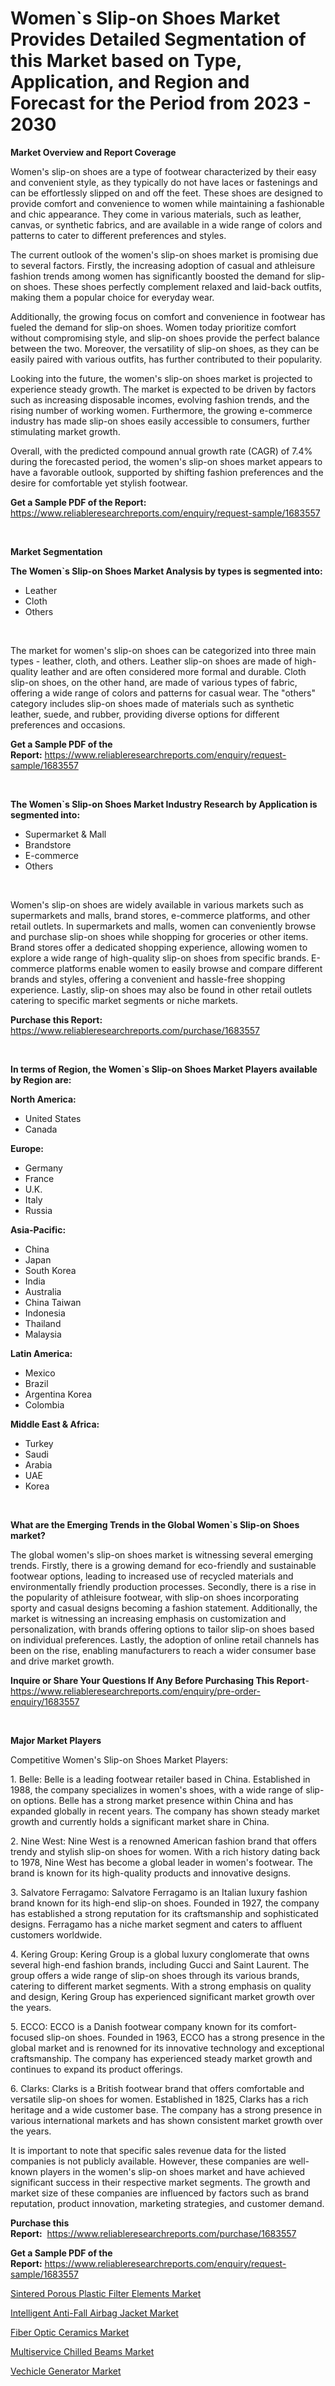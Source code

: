 <p><h1>Women`s Slip-on Shoes Market Provides Detailed Segmentation of this Market based on Type, Application, and Region and Forecast for the Period from 2023 - 2030</h1></p><p><strong>Market Overview and Report Coverage</strong></p>
<p><p>Women's slip-on shoes are a type of footwear characterized by their easy and convenient style, as they typically do not have laces or fastenings and can be effortlessly slipped on and off the feet. These shoes are designed to provide comfort and convenience to women while maintaining a fashionable and chic appearance. They come in various materials, such as leather, canvas, or synthetic fabrics, and are available in a wide range of colors and patterns to cater to different preferences and styles.</p><p>The current outlook of the women's slip-on shoes market is promising due to several factors. Firstly, the increasing adoption of casual and athleisure fashion trends among women has significantly boosted the demand for slip-on shoes. These shoes perfectly complement relaxed and laid-back outfits, making them a popular choice for everyday wear.</p><p>Additionally, the growing focus on comfort and convenience in footwear has fueled the demand for slip-on shoes. Women today prioritize comfort without compromising style, and slip-on shoes provide the perfect balance between the two. Moreover, the versatility of slip-on shoes, as they can be easily paired with various outfits, has further contributed to their popularity.</p><p>Looking into the future, the women's slip-on shoes market is projected to experience steady growth. The market is expected to be driven by factors such as increasing disposable incomes, evolving fashion trends, and the rising number of working women. Furthermore, the growing e-commerce industry has made slip-on shoes easily accessible to consumers, further stimulating market growth.</p><p>Overall, with the predicted compound annual growth rate (CAGR) of 7.4% during the forecasted period, the women's slip-on shoes market appears to have a favorable outlook, supported by shifting fashion preferences and the desire for comfortable yet stylish footwear.</p></p>
<p><strong>Get a Sample PDF of the Report:</strong> <a href="https://www.reliableresearchreports.com/enquiry/request-sample/1683557">https://www.reliableresearchreports.com/enquiry/request-sample/1683557</a></p>
<p>&nbsp;</p>
<p><strong>Market Segmentation</strong></p>
<p><strong>The Women`s Slip-on Shoes Market Analysis by types is segmented into:</strong></p>
<p><ul><li>Leather</li><li>Cloth</li><li>Others</li></ul></p>
<p>&nbsp;</p>
<p><p>The market for women's slip-on shoes can be categorized into three main types - leather, cloth, and others. Leather slip-on shoes are made of high-quality leather and are often considered more formal and durable. Cloth slip-on shoes, on the other hand, are made of various types of fabric, offering a wide range of colors and patterns for casual wear. The "others" category includes slip-on shoes made of materials such as synthetic leather, suede, and rubber, providing diverse options for different preferences and occasions.</p></p>
<p><strong>Get a Sample PDF of the Report:</strong>&nbsp;<a href="https://www.reliableresearchreports.com/enquiry/request-sample/1683557">https://www.reliableresearchreports.com/enquiry/request-sample/1683557</a></p>
<p>&nbsp;</p>
<p><strong>The Women`s Slip-on Shoes Market Industry Research by Application is segmented into:</strong></p>
<p><ul><li>Supermarket & Mall</li><li>Brandstore</li><li>E-commerce</li><li>Others</li></ul></p>
<p>&nbsp;</p>
<p><p>Women's slip-on shoes are widely available in various markets such as supermarkets and malls, brand stores, e-commerce platforms, and other retail outlets. In supermarkets and malls, women can conveniently browse and purchase slip-on shoes while shopping for groceries or other items. Brand stores offer a dedicated shopping experience, allowing women to explore a wide range of high-quality slip-on shoes from specific brands. E-commerce platforms enable women to easily browse and compare different brands and styles, offering a convenient and hassle-free shopping experience. Lastly, slip-on shoes may also be found in other retail outlets catering to specific market segments or niche markets.</p></p>
<p><strong>Purchase this Report:</strong>&nbsp; <a href="https://www.reliableresearchreports.com/purchase/1683557">https://www.reliableresearchreports.com/purchase/1683557</a></p>
<p>&nbsp;</p>
<p><strong>In terms of Region, the Women`s Slip-on Shoes Market Players available by Region are:</strong></p>
<p>
    <p> <strong> North America: </strong>
        <ul>
            <li>United States</li>
            <li>Canada</li>
        </ul>
        </p> 
    <p> <strong> Europe: </strong>
        <ul>
            <li>Germany</li>
            <li>France</li>
            <li>U.K.</li>
            <li>Italy</li>
            <li>Russia</li>
        </ul>
        </p> 
    <p> <strong> Asia-Pacific: </strong>
        <ul>
            <li>China</li>
            <li>Japan</li>
            <li>South Korea</li>
            <li>India</li>
            <li>Australia</li>
            <li>China Taiwan</li>
            <li>Indonesia</li>
            <li>Thailand</li>
            <li>Malaysia</li>
        </ul>
        </p> 
    <p> <strong> Latin America: </strong>
        <ul>
            <li>Mexico</li>
            <li>Brazil</li>
            <li>Argentina Korea</li>
            <li>Colombia</li>
        </ul>
        </p> 
    <p> <strong> Middle East & Africa: </strong>
        <ul>
            <li>Turkey</li>
            <li>Saudi</li>
            <li>Arabia</li>
            <li>UAE</li>
            <li>Korea</li>
        </ul>
    </p>
    </p>
<p>&nbsp;</p>
<p><strong>What are the Emerging Trends in the Global Women`s Slip-on Shoes market?</strong></p>
<p><p>The global women's slip-on shoes market is witnessing several emerging trends. Firstly, there is a growing demand for eco-friendly and sustainable footwear options, leading to increased use of recycled materials and environmentally friendly production processes. Secondly, there is a rise in the popularity of athleisure footwear, with slip-on shoes incorporating sporty and casual designs becoming a fashion statement. Additionally, the market is witnessing an increasing emphasis on customization and personalization, with brands offering options to tailor slip-on shoes based on individual preferences. Lastly, the adoption of online retail channels has been on the rise, enabling manufacturers to reach a wider consumer base and drive market growth.</p></p>
<p><strong>Inquire or Share Your Questions If Any Before Purchasing This Report</strong>- <a href="https://www.reliableresearchreports.com/enquiry/pre-order-enquiry/1683557">https://www.reliableresearchreports.com/enquiry/pre-order-enquiry/1683557</a></p>
<p>&nbsp;</p>
<p><strong>Major Market Players</strong></p>
<p><p>Competitive Women's Slip-on Shoes Market Players:</p><p>1. Belle: Belle is a leading footwear retailer based in China. Established in 1988, the company specializes in women's shoes, with a wide range of slip-on options. Belle has a strong market presence within China and has expanded globally in recent years. The company has shown steady market growth and currently holds a significant market share in China.</p><p>2. Nine West: Nine West is a renowned American fashion brand that offers trendy and stylish slip-on shoes for women. With a rich history dating back to 1978, Nine West has become a global leader in women's footwear. The brand is known for its high-quality products and innovative designs.</p><p>3. Salvatore Ferragamo: Salvatore Ferragamo is an Italian luxury fashion brand known for its high-end slip-on shoes. Founded in 1927, the company has established a strong reputation for its craftsmanship and sophisticated designs. Ferragamo has a niche market segment and caters to affluent customers worldwide.</p><p>4. Kering Group: Kering Group is a global luxury conglomerate that owns several high-end fashion brands, including Gucci and Saint Laurent. The group offers a wide range of slip-on shoes through its various brands, catering to different market segments. With a strong emphasis on quality and design, Kering Group has experienced significant market growth over the years.</p><p>5. ECCO: ECCO is a Danish footwear company known for its comfort-focused slip-on shoes. Founded in 1963, ECCO has a strong presence in the global market and is renowned for its innovative technology and exceptional craftsmanship. The company has experienced steady market growth and continues to expand its product offerings.</p><p>6. Clarks: Clarks is a British footwear brand that offers comfortable and versatile slip-on shoes for women. Established in 1825, Clarks has a rich heritage and a wide customer base. The company has a strong presence in various international markets and has shown consistent market growth over the years.</p><p>It is important to note that specific sales revenue data for the listed companies is not publicly available. However, these companies are well-known players in the women's slip-on shoes market and have achieved significant success in their respective market segments. The growth and market size of these companies are influenced by factors such as brand reputation, product innovation, marketing strategies, and customer demand.</p></p>
<p><strong>Purchase this Report:</strong>&nbsp;&nbsp;<a href="https://www.reliableresearchreports.com/purchase/1683557">https://www.reliableresearchreports.com/purchase/1683557</a></p>
<p></p>
<p><strong>Get a Sample PDF of the Report:</strong>&nbsp;<a href="https://www.reliableresearchreports.com/enquiry/request-sample/1683557">https://www.reliableresearchreports.com/enquiry/request-sample/1683557</a></p>
<p><p><a href="https://medium.com/@mhdhonirp23/sintered-porous-plastic-filter-elements-market-the-key-to-successful-business-strategy-forecast-2df3876544f9">Sintered Porous Plastic Filter Elements Market</a></p><p><a href="https://medium.com/@devidwarnerrp23/intelligent-anti-fall-airbag-jacket-market-share-evolution-and-market-growth-trends-2023-2030-64669b3cd4d4">Intelligent Anti-Fall Airbag Jacket Market</a></p><p><a href="https://www.linkedin.com/pulse/fiber-optic-ceramics-market-size-share-global-analysis/">Fiber Optic Ceramics Market</a></p><p><a href="https://www.linkedin.com/pulse/multiservice-chilled-beams-market-research-report-provides/">Multiservice Chilled Beams Market</a></p><p><a href="https://www.linkedin.com/pulse/decoding-vechicle-generator-market-deep-dive-latest/">Vechicle Generator Market</a></p></p>